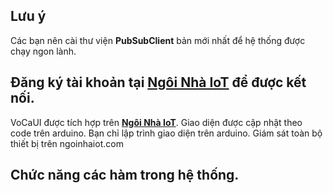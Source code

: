 ## Lưu ý
Các bạn nên cài thư viện **PubSubClient** bản mới nhất để hệ thống được chạy ngon lành.
## Đăng ký tài khoản tại [Ngôi Nhà IoT](https://ngoinhaiot.com) để được kết nối.
VoCaUI được tích hợp trên **[Ngôi Nhà IoT](https://ngoinhaiot.com)**.
Giao diện được cập nhật theo code trên arduino.
Bạn chỉ lập trình giao diện trên arduino.
Giám sát toàn bộ thiết bị trên ngoinhaiot.com

## Chức năng các hàm trong hệ thống.




